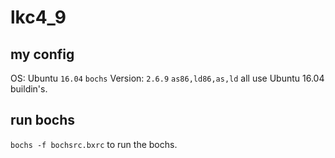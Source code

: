 # lkc4_9
 
 ## my config
 OS: Ubuntu `16.04` 
 `bochs` Version: `2.6.9` 
 `as86,ld86,as,ld` all use Ubuntu 16.04 buildin's.
 
 
 ## run bochs
 `bochs -f bochsrc.bxrc` to run the bochs.
 
 
 
 
